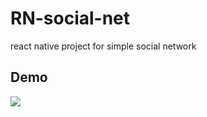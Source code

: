 # RN-social-net
react native project for simple social network

## Demo
![](https://github.com/danBlackSpade/RN-social-net/blob/main/_gifs/Animation.gif)
